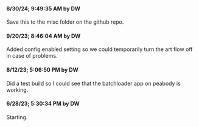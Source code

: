 #### 8/30/24; 9:49:35 AM by DW 

Save this to the misc folder on the github repo.

#### 9/20/23; 8:46:04 AM by DW

Added config.enabled setting so we could temporarily turn the art flow off in case of problems.  

#### 8/12/23; 5:06:50 PM by DW

Did a test build so I could see that the batchloader app on peabody is working. 

#### 6/28/23; 5:30:34 PM by DW

Starting.


